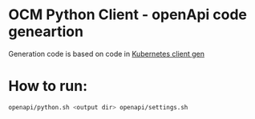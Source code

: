 # OCM Python Client - openApi code geneartion 

Generation code is based on code in [Kubernetes client gen ](https://github.com/kubernetes-client/gen)

# How to run:
```bash
openapi/python.sh <output dir> openapi/settings.sh
```